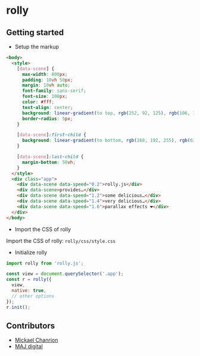# rolly

## Getting started

- Setup the markup

```html
<body>
  <style>
    [data-scene] {
      max-width: 800px;
      padding: 10vh 50px;
      margin: 10vh auto;
      font-family: sans-serif;
      font-size: 100px;
      color: #fff;
      text-align: center;
      background: linear-gradient(to top, rgb(252, 92, 125), rgb(106, 130, 251));
      border-radius: 5px;
    }

    [data-scene]:first-child {
      background: linear-gradient(to bottom, rgb(168, 192, 255), rgb(63, 43, 150));
    }

    [data-scene]:last-child {
      margin-bottom: 50vh;
    }
  </style>
  <div class="app">
    <div data-scene data-speed="0.2">rolly.js</div>
    <div data-scene>provides…</div>
    <div data-scene data-speed="1.2">some delicious…</div>
    <div data-scene data-speed="1.4">very delicious…</div>
    <div data-scene data-speed="1.6">parallax effects ❤️</div>
  </div>
</body>
```

- Import the CSS of rolly

Import the CSS of rolly: `rolly/css/style.css`

- Initialize rolly

```js
import rolly from 'rolly.js';

const view = document.querySelector('.app');
const r = rolly({
  view,
  native: true,
  // other options
});
r.init();
```

## Contributors

- [Mickael Chanrion](https://github.com/mickaelchanrion/)
- [MAJ digital](https://github.com/majdigital/)